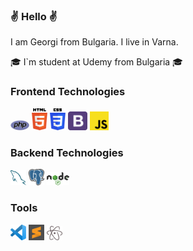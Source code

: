 ### :v: Hello :v:
I am Georgi from Bulgaria. I live in Varna.


🎓 I`m student at Udemy from Bulgaria 🎓


  ### Frontend Technologies
<div>
  <img src ="./images/PHP-logo.svg" alt="PHP-logo logo" width="6%" title='PHP'/>
  <img src ="./images/html-5.svg" alt="HTML5 logo" width="5%" title='HTML5'/>
  <img src ="./images/css-3.svg" alt="CSS3 logo" width="5%" title='CSS3'/>
  <img src ="./images/bootstrap.svg" alt="Bootstrap logo" width="6%" title='Bootstrap'/>
  <img src ="./images/javascript.svg" alt="JavaScript logo" width="6%" title='JavaScript'/>
<div>

### Backend Technologies

<div>
  <img src ="./images/mysql.svg" alt="mysql logo" width="5%" title='MySQL'/>
  <img src ="./images/PostgreSQL_logo.3colors.svg" alt="PostgreSQL logo" width="5%" title='PostgreSQL'/>
  <img src ="./images/nodejs.svg" alt="Node logo" width="7%" title='Nodejs'/>
  <!-- <img src ="./images/mongodb.svg" alt="D3 logo" width="7%" title='MongoDB'/> -->
</div>

### Tools

<div>
  <img src ="./images/visual-studio-code.svg" alt="visual-studio-code logo" width="5%" title='Visual Studio Code'/>
  <img src ="./images/sublime-text.svg" alt="sublime-text logo" width="5%" title='Sublime Text'/>
  <img src ="./images/Atom_editor_logo.svg" alt="Atom_editor logo" width="5%" title='Atom Editor'/>
</div>
